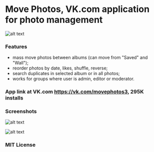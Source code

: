 # Move Photos, VK.com application for photo management
 
![alt text](https://github.com/Leonid-SPB/MovePhotosVk/blob/master/doc/icons/logo75.jpg "Logo") 
 
### Features 
* mass move photos between albums (can move from "Saved" and "Wall");
* reorder photos by date, likes, shuffle, reverse;
* search duplicates in selected album or in all photos;
* works for groups where user is admin, editor or moderator.

### App link at VK.com https://vk.com/movephotos3, 295K installs

### Screenshots

![alt text](https://github.com/Leonid-SPB/MovePhotosVk/blob/master/doc/screen1.png "Screen1")

![alt text](https://github.com/Leonid-SPB/MovePhotosVk/blob/master/doc/screen2.png "Screen2")

### MIT License
